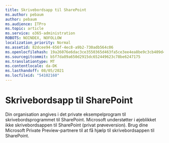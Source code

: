 ```yaml
---
title: Skrivebordsapp til SharePoint
ms.author: pebaum
author: pebaum
ms.audience: ITPro
ms.topic: article
ms.service: o365-administration
ROBOTS: NOINDEX, NOFOLLOW
localization_priority: Normal
ms.assetid: 82dcee94-656f-4ec8-a9b2-730adb564c06
ms.openlocfilehash: 19a26076e6dac3ce3550365d463fa5ce3ee4ea8be9c3cb409d4dd69f19f021ab
ms.sourcegitcommit: b5f7da89a650d2915dc652449623c78be6247175
ms.translationtype: MT
ms.contentlocale: da-DK
ms.lasthandoff: 08/05/2021
ms.locfileid: "54102160"
---
```

# <a name="desktop-app-for-sharepoint"></a>Skrivebordsapp til SharePoint

Din organisation angives i det private eksempelprogram til skrivebordsprogrammet til SharePoint. Microsoft understøtter i øjeblikket ikke skrivebordsappen til SharePoint (privat prøveversion). Brug dine Microsoft Private Preview-partnere til at få hjælp til skrivebordsappen til SharePoint.
